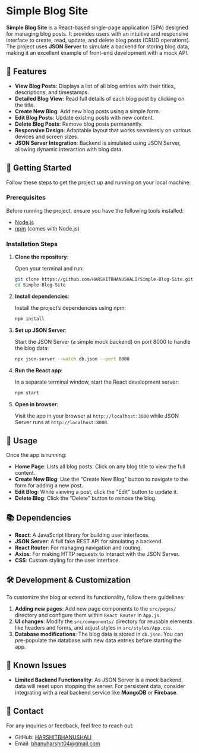 # Simple Blog Site

**Simple Blog Site** is a React-based single-page application (SPA) designed for managing blog posts. It provides users with an intuitive and responsive interface to create, read, update, and delete blog posts (CRUD operations). The project uses **JSON Server** to simulate a backend for storing blog data, making it an excellent example of front-end development with a mock API.

## 🌟 Features

- **View Blog Posts**: Displays a list of all blog entries with their titles, descriptions, and timestamps.
- **Detailed Blog View**: Read full details of each blog post by clicking on the title.
- **Create New Blog**: Add new blog posts using a simple form.
- **Edit Blog Posts**: Update existing posts with new content.
- **Delete Blog Posts**: Remove blog posts permanently.
- **Responsive Design**: Adaptable layout that works seamlessly on various devices and screen sizes.
- **JSON Server Integration**: Backend is simulated using JSON Server, allowing dynamic interaction with blog data.

## 🚀 Getting Started

Follow these steps to get the project up and running on your local machine:

### Prerequisites

Before running the project, ensure you have the following tools installed:

- [Node.js](https://nodejs.org/en/download/)
- [npm](https://www.npmjs.com/) (comes with Node.js)

### Installation Steps

1. **Clone the repository**:

   Open your terminal and run:

   ```bash
   git clone https://github.com/HARSHITBHANUSHALI/Simple-Blog-Site.git
   cd Simple-Blog-Site
   ```

2. **Install dependencies**:

   Install the project’s dependencies using npm:

   ```bash
   npm install
   ```

3. **Set up JSON Server**:

   Start the JSON Server (a simple mock backend) on port 8000 to handle the blog data:

   ```bash
   npx json-server --watch db.json --port 8000
   ```

4. **Run the React app**:

   In a separate terminal window, start the React development server:

   ```bash
   npm start
   ```

5. **Open in browser**:

   Visit the app in your browser at `http://localhost:3000` while JSON Server runs at `http://localhost:8000`.

## 🔧 Usage

Once the app is running:

- **Home Page**: Lists all blog posts. Click on any blog title to view the full content.
- **Create New Blog**: Use the "Create New Blog" button to navigate to the form for adding a new post.
- **Edit Blog**: While viewing a post, click the "Edit" button to update it.
- **Delete Blog**: Click the "Delete" button to remove the blog.

## 📚 Dependencies

- **React**: A JavaScript library for building user interfaces.
- **JSON Server**: A full fake REST API for simulating a backend.
- **React Router**: For managing navigation and routing.
- **Axios**: For making HTTP requests to interact with the JSON Server.
- **CSS**: Custom styling for the user interface.

## 🛠️ Development & Customization

To customize the blog or extend its functionality, follow these guidelines:

1. **Adding new pages**: Add new page components to the `src/pages/` directory and configure them within `React Router` in `App.js`.
2. **UI changes**: Modify the `src/components/` directory for reusable elements like headers and forms, and adjust styles in `src/styles/App.css`.
3. **Database modifications**: The blog data is stored in `db.json`. You can pre-populate the database with new data entries before starting the app.

## 🚩 Known Issues

- **Limited Backend Functionality**: As JSON Server is a mock backend, data will reset upon stopping the server. For persistent data, consider integrating with a real backend service like **MongoDB** or **Firebase**.

## 📧 Contact

For any inquiries or feedback, feel free to reach out:

- GitHub: [HARSHITBHANUSHALI](https://github.com/HARSHITBHANUSHALI)
- Email: bhanuharshit04@gmail.com
